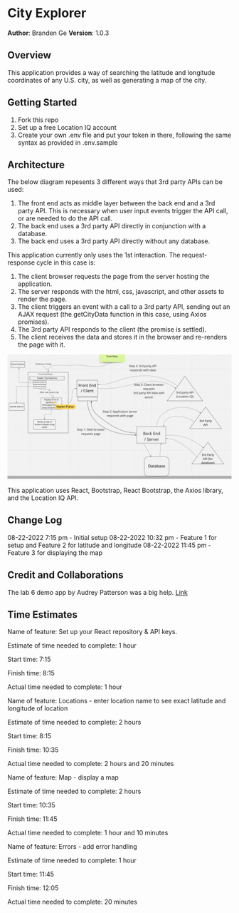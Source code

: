 # City Explorer

**Author**: Branden Ge
**Version**: 1.0.3

## Overview
<!-- Provide a high level overview of what this application is and why you are building it, beyond the fact that it's an assignment for this class. (i.e. What's your problem domain?) -->

This application provides a way of searching the latitude and longitude coordinates of any U.S. city, as well as generating a map of the city.

## Getting Started
<!-- What are the steps that a user must take in order to build this app on their own machine and get it running? -->

1. Fork this repo
2. Set up a free Location IQ account
3. Create your own .env file and put your token in there, following the same syntax as provided in .env.sample

## Architecture
<!-- Provide a detailed description of the application design. What technologies (languages, libraries, etc) you're using, and any other relevant design information. -->

The below diagram repesents 3 different ways that 3rd party APIs can be used:

1. The front end acts as middle layer between the back end and a 3rd party API. This is necessary when user input events trigger the API call, or are needed to do the API call.
2. The back end uses a 3rd party API directly in conjunction with a database.
3. The back end uses a 3rd party API directly without any database.

This application currently only uses the 1st interaction. The request-response cycle in this case is:

1. The client browser requests the page from the server hosting the application.
2. The server responds with the html, css, javascript, and other assets to render the page.
3. The client triggers an event with a call to a 3rd party API, sending out an AJAX request (the getCityData function in this case, using Axios promises).
4. The 3rd party API responds to the client (the promise is settled).
5. The client receives the data and stores it in the browser and re-renders the page with it.

![Diagram](diagram.png)

This application uses React, Bootstrap, React Bootstrap, the Axios library, and the Location IQ API.

## Change Log
<!-- Use this area to document the iterative changes made to your application as each feature is successfully implemented. Use time stamps. Here's an example:

01-01-2001 4:59pm - Application now has a fully-functional express server, with a GET route for the location resource. -->

08-22-2022 7:15 pm - Initial setup
08-22-2022 10:32 pm - Feature 1 for setup and Feature 2 for latitude and longitude
08-22-2022 11:45 pm - Feature 3 for displaying the map

## Credit and Collaborations
<!-- Give credit (and a link) to other people or resources that helped you build this application. -->
The lab 6 demo app by Audrey Patterson was a big help. [Link](https://github.com/codefellows/seattle-code-301d88/blob/main/class-06/in-class-demo/api-call/src/App.js)

## Time Estimates

Name of feature: Set up your React repository & API keys.

Estimate of time needed to complete: 1 hour

Start time: 7:15

Finish time: 8:15

Actual time needed to complete: 1 hour

Name of feature: Locations - enter location name to see exact latitude and longitude of location

Estimate of time needed to complete: 2 hours

Start time: 8:15

Finish time: 10:35

Actual time needed to complete: 2 hours and 20 minutes

Name of feature: Map - display a map

Estimate of time needed to complete: 2 hours

Start time: 10:35

Finish time: 11:45

Actual time needed to complete: 1 hour and 10 minutes

Name of feature: Errors - add error handling

Estimate of time needed to complete: 1 hour

Start time: 11:45

Finish time: 12:05

Actual time needed to complete: 20 minutes
